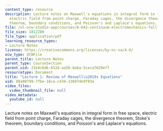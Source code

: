 ```yaml
---
content_type: resource
description: Lecture notes on Maxwell's equations in integral form in free space,
  electric field from point charge, Faraday cages, the divergence theorem, Stoke's
  theorem, boundary conditions, and Poisson's and Laplace's equations.
file: /ol-ocw-studio-app/courses/6-642-continuum-electromechanics-fall-2008/88a007997fbe16cac43413697de9f93a_lec01_f08.pdf
file_size: 1812280
file_type: application/pdf
learning_resource_types:
- Lecture Notes
license: https://creativecommons.org/licenses/by-nc-sa/4.0/
ocw_type: OCWFile
parent_title: Lecture Notes
parent_type: CourseSection
parent_uid: 23e4c6d6-652d-aa50-8aba-5ceca7629ef7
resourcetype: Document
title: "Lecture 1: Review of Maxwell\u2019s Equations"
uid: 88a00799-7fbe-16ca-c434-13697de9f93a
video_files:
  video_thumbnail_file: null
video_metadata:
  youtube_id: null
---
```

Lecture notes on Maxwell's equations in integral form in free space, electric field from point charge, Faraday cages, the divergence theorem, Stoke's theorem, boundary conditions, and Poisson's and Laplace's equations.